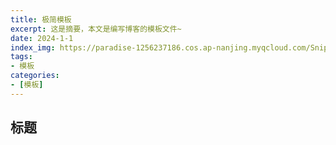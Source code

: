 ```yaml
---
title: 极简模板
excerpt: 这是摘要，本文是编写博客的模板文件~
date: 2024-1-1
index_img: https://paradise-1256237186.cos.ap-nanjing.myqcloud.com/Snipaste_2022-01-08_23-25-52.png
tags:
- 模板
categories:
- [模板]
---
```


## 标题

